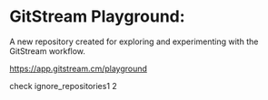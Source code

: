 # GitStream Playground:

A new repository created for exploring and experimenting with the GitStream workflow.

https://app.gitstream.cm/playground

check ignore_repositories1 2
